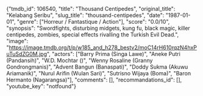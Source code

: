 {"tmdb_id": 106540, "title": "Thousand Centipedes", "original_title": "Kelabang Seribu", "slug_title": "thousand-centipedes", "date": "1987-01-01", "genre": ["Horreur / Fantastique / Action"], "score": "0.0/10", "synopsis": "Swordfights, disturbing midgets, kung fu, black magic, killer centipedes, zombies, special effects rivalling the Turkish Evil Dead.", "image": "https://image.tmdb.org/t/p/w185_and_h278_bestv2/moC14rH610rqzN4hxPuTuSdZG0M.jpg", "actors": ["Barry Prima (Singa Lawe)", "Aneke Putri (Pandansih)", "W.D. Mochtar ()", "Wenny Rosaline (Granny Gondrongmanis)", "Advent Bangun (Banaspati)", "Doddy Sukma (Akuwu Ariamanik)", "Nurul Arifin (Wulan Sari)", "Sutrisno Wijaya (Boma)", "Baron Hermanto (Nagarangsa)"], "comments": [], "recommandations_id": [], "youtube_key": "notfound"}